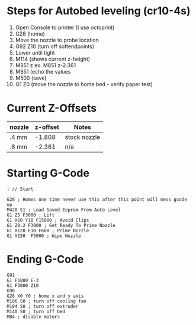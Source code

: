 # Steps for Autobed leveling (cr10-4s)
1. Open Console to printer (I use octoprint)
2. G28 (home)
3. Move the nozzle to probe location
4. G92 Z10 (turn off softendpoints)
5. Lower until tight
6. M114 (shows current z-height)
7. M851 z<new z-height>
   ex. M851 z-2.361
8. M851 (echo the values
9. M500 (save)
10. G1 Z0 (move the nozzle to home bed - verify paper test)

# Current Z-Offsets

nozzle | z-offset | Notes
--- | --- | ---
.4 mm | -1.808 | stock nozzle
.8 mm | -2.361 | n/a

# Starting G-Code
```
; // Start

G28 ; Homes one time never use this after this point will mess gcode up
M420 S1 ; Load Saved Eeprom From Auto Level
G1 Z5 F3000 ; Lift
G1 X20 Y10 F15000 ; Avoid Clips
G1 Z0.2 F3000 ; Get Ready To Prime Nozzle
G1 X120 E10 F600 ; Prime Nozzle
G1 X150  F5000 ; Wipe Nozzle
```

# Ending G-Code
```
G91
G1 F1800 E-3
G1 F3000 Z10
G90
G28 X0 Y0 ; home x and y axis
M106 S0 ; turn off cooling fan
M104 S0 ; turn off extruder
M140 S0 ; turn off bed
M84 ; disable motors
```

